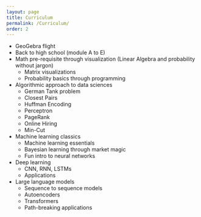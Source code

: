 ```yaml
---
layout: page
title: Curriculum
permalink: /Curriculum/
order: 2
---
```


- GeoGebra flight
- Back to high school (module A to E)
- Math pre-requisite through visualization (Linear Algebra and probability without jargon)
  - Matrix visualizations
  - Probability basics through programming
- Algorithmic approach to data sciences
  - German Tank problem
  - Closest Pairs
  - Huffman Encoding
  - Perceptron
  - PageRank
  - Online Hiring
  - Min-Cut
- Machine learning classics
  - Machine learning essentials
  - Bayesian learning through market magic
  - Fun intro to neural networks
- Deep learning
  - CNN, RNN, LSTMs
  - Applications
- Large language models
  - Sequence to sequence models
  - Autoencoders
  - Transformers
  - Path-breaking applications
